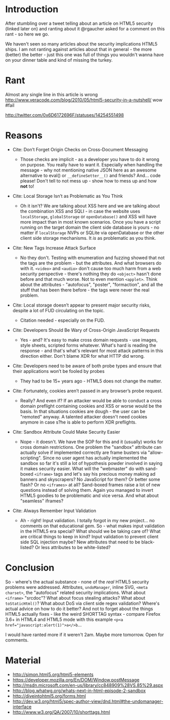 # Introduction #

After stumbling over a tweet telling about an article on HTML5 security (linked later on) and ranting about it @rgaucher asked for a comment on this rant - so here we go.

We haven't seen so many articles about the security implications HTML5 ships. I am not ranting against articles about that in general - the more (better) the better - just this one was full of things you wouldn't wanna have on your dinner table and kind of missing the turkey.

# Rant #

Almost any single line in this article is wrong http://www.veracode.com/blog/2010/05/html5-security-in-a-nutshell/ wow #fail

http://twitter.com/0x6D6172696F/statuses/14254551498

# Reasons #

  * Cite: Don’t Forget Origin Checks on Cross-Document Messaging
    * Those checks are implicit - as a developer you have to do it wrong on purpose. You really have to want it. Especially when handling the message - why not mentioning native JSON here as an awesome alternative to eval() or `__defineSetter__()` and friends? And... code please! Don't tell to not mess up - show how to mess up and how **not** to!

  * Cite: Local Storage Isn’t as Problematic as You Think
    * Oh it isn't?  We are talking about XSS here and we are talking about the combination XSS and SQLI - in case the website uses `localStorage`, `globalStorage` or `openDatabase()` and XSS will have more impact than in most known scenarios. Once you have a script running on the target domain the client side database is yours - no matter if `localStorage` NVPs or SQLite via openDatabase or the other client side storage mechanisms. It _is_ as problematic as you think.

  * Cite: New Tags Increase Attack Surface
    * No they don't. Testing with enumeration and fuzzing showed that not the tags are the problem - but the attributes. And what browsers do with it. `<video>` and `<audio>` don't cause too much harm from a web security perspective - there's nothing they do `<object>` hasn't done before and that much worse. Not to even mention `<applet>`. Think about the attributes - "autofocus", "poster", "formaction", and all the stuff that has been there before - the tags were never the real problem.

  * Cite: Local storage doesn’t appear to present major security risks, despite a lot of FUD circulating on the topic.
    * Citation needed - especially on the FUD.

  * Cite: Developers Should Be Wary of Cross-Origin JavaScript Requests
    * Yes - and? It's easy to make cross domain requests - use images, style sheets, scripted forms whatever. What's hard is reading the response - and that's what's relevant for most attack patterns in this direction either. Don't blame XDR for what HTTP did wrong.

  * Cite: Developers need to be aware of both probe types and ensure that their applications won’t be fooled by probes
    * They had to be 15+ years ago - HTML5 does not change the matter.

  * Cite: Fortunately, cookies aren’t passed in any browser’s probe request.
    * Really? And even if? If an attacker would be able to conduct a cross domain preflight containing cookies and XSS or worse would be the basis. In that situations cookies are dough - the user can be "remoted" anyway. A talented attacker doesn't need cookies anymore in case s?he is able to perform XDR preflights.

  * Cite: Sandbox Attribute Could Make Security Easier
    * Nope - it doesn't. We have the SOP for this and it (usually) works for cross domain restrictions. One problem the "sandbox" attribute can actually solve if implemented correctly are frame busters via "allow-scripting". Since no user agent has actually implemented the sandbox so far it's still a lot of hypothesis powder involved in saying it makes security easier. What will the "webmaster" do with sand-boxed `<iframe>` tags and let's say his precious money making ad banners and skyscrapers? No JavaScript for them? Or better some flash? Or no `<iframes>` at all? Sand-boxed frames raise a lot of new questions instead of solving them. Again you managed to invert HTML5 goodies to be problematic and vice versa. And what about "seamless" iframes?

  * Cite: Always Remember Input Validation
    * Ah - right! Input validation. I totally forgot in my new project... no comments on that educational gem. So - what makes input validation in the HTML5 era special? What should we be taking care of? What are critical things to keep in kind? Input validation to prevent client side SQL injection maybe? New attributes that need to be black-listed? Or less attributes to be white-listed?

# Conclusion #

So - where's the actual substance - none of the _real_ HTML5 security problems were addressed. Attributes, `undoManager`, inline SVG, `<meta charset>`, the "autofocus" related security implications. What about `<iframe>` "srcdoc"? What about focus stealing attacks? What about `toStaticHtml()`? What about DoS via client side regex validation? Where's actual advice on how to do it better? And not to forget about the things HTML5 actually fixes - like the weird SHORTTAG syntax - compare Firefox 3.6+ in HTML4 and HTML5 mode with this example `<p<a href="javascript:alert(1)">a</>b`...

I would have ranted more if it weren't 2am. Maybe more tomorrow. Open for comments.

# Material #

  * http://simon.html5.org/html5-elements
  * https://developer.mozilla.org/En/DOM/Window.postMessage
  * http://msdn.microsoft.com/en-us/library/cc848909%28VS.85%29.aspx
  * http://blog.whatwg.org/whats-next-in-html-episode-2-sandbox
  * http://diveintohtml5.org/forms.html
  * http://dev.w3.org/html5/spec-author-view/dnd.html#the-undomanager-interface
  * http://www.w3.org/QA/2007/10/shorttags.html